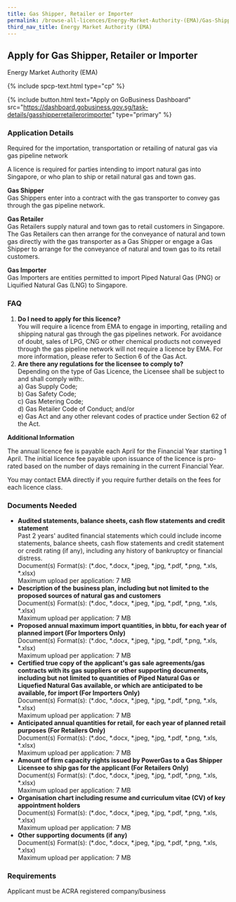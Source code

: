 ```yaml
---
title: Gas Shipper, Retailer or Importer
permalink: /browse-all-licences/Energy-Market-Authority-(EMA)/Gas-Shipper--Retailer-or-Importer
third_nav_title: Energy Market Authority (EMA)
---
```


## Apply for Gas Shipper, Retailer or Importer

Energy Market Authority (EMA)

{% include spcp-text.html type="cp" %}

{% include button.html text="Apply on GoBusiness Dashboard" src="https://dashboard.gobusiness.gov.sg/task-details/gasshipperretailerorimporter" type="primary" %}

<H3>Application Details</H3>

<p>Required for the importation, transportation or retailing of natural gas via gas pipeline network</p>
<p>A licence is required for parties intending to import natural gas into Singapore, or who plan to ship or retail natural gas and town gas.</p>
<p><strong>Gas Shipper</strong>
<br>Gas Shippers enter into a contract with the gas transporter to convey gas through the gas pipeline network.</p>
<p><strong>Gas Retailer</strong>
<br>Gas Retailers supply natural and town gas to retail customers in Singapore. The Gas Retailers can then arrange for the conveyance of natural and town gas directly with the gas transporter as a Gas Shipper or engage a Gas Shipper to arrange for the conveyance of natural and town gas to its retail customers.</p>
<p><strong>Gas Importer</strong>
<br>Gas Importers are entities permitted to import Piped Natural Gas (PNG) or Liquified Natural Gas (LNG) to Singapore.</p>
<h3><strong>FAQ</strong></h3>
<ol>
    <li><strong>Do I need to apply for this licence?</strong>
    <br>You will require a licence from EMA to engage in importing, retailing and shipping natural gas through the gas pipelines network. For avoidance of doubt, sales of LPG, CNG or other chemical products not conveyed through the gas pipeline network will not require a licence by EMA. For more information, please refer to Section 6 of the Gas Act.</li>
    <li><strong>Are there any regulations for the licensee to comply to?</strong>
    <br>Depending on the type of Gas Licence, the Licensee shall be subject to and shall comply with:.
    <br>a) Gas Supply Code;
    <br>b) Gas Safety Code;
    <br>c) Gas Metering Code;
    <br>d) Gas Retailer Code of Conduct; and/or
    <br>e) Gas Act and any other relevant codes of practice under Section 62 of the Act.</li>
</ol>

<strong>Additional Information</strong>

<p>The annual licence fee is payable each April for the Financial Year starting 1 April. The initial licence fee payable upon issuance of the licence is pro-rated based on the number of days remaining in the current Financial Year.</p>
<p>You may contact EMA directly if you require further details on the fees for each licence class.</p>

<H3>Documents Needed</H3>

<ul>
    <li><strong>Audited statements, balance sheets, cash flow statements and credit statement</strong>
    <br>Past 2 years' audited financial statements which could include income statements, balance sheets, cash flow statements and credit statement or credit rating (if any), including any history of bankruptcy or financial distress.<br>Document(s) Format(s): (*.doc, *.docx, *.jpeg, *.jpg, *.pdf, *.png, *.xls, *.xlsx)
    <br>Maximum upload per application: 7 MB</li>
    <li><strong>Description of the business plan, including but not limited to the proposed sources of natural gas and customers</strong>
    <br>Document(s) Format(s): (*.doc, *.docx, *.jpeg, *.jpg, *.pdf, *.png, *.xls, *.xlsx)
    <br>Maximum upload per application: 7 MB</li>
    <li><strong>Proposed annual maximum import quantities, in bbtu, for each year of planned import (For Importers Only)</strong>
    <br>Document(s) Format(s): (*.doc, *.docx, *.jpeg, *.jpg, *.pdf, *.png, *.xls, *.xlsx)
    <br>Maximum upload per application: 7 MB</li>
    <li><strong>Certified true copy of the applicant's gas sale agreements/gas contracts with its gas suppliers or other supporting documents, including but not limited to quantities of Piped Natural Gas or Liquefied Natural Gas available, or which are anticipated to be available, for import (For Importers Only)</strong>
    <br>Document(s) Format(s): (*.doc, *.docx, *.jpeg, *.jpg, *.pdf, *.png, *.xls, *.xlsx)
    <br>Maximum upload per application: 7 MB</li>
    <li><strong>Anticipated annual quantities for retail, for each year of planned retail purposes (For Retailers Only)</strong>
    <br>Document(s) Format(s): (*.doc, *.docx, *.jpeg, *.jpg, *.pdf, *.png, *.xls, *.xlsx)
    <br>Maximum upload per application: 7 MB</li>
    <li><strong>Amount of firm capacity rights issued by PowerGas to a Gas Shipper Licensee to ship gas for the applicant (For Retailers Only)</strong>
    <br>Document(s) Format(s): (*.doc, *.docx, *.jpeg, *.jpg, *.pdf, *.png, *.xls, *.xlsx)
    <br>Maximum upload per application: 7 MB</li>
    <li><strong>Organisation chart including resume and curriculum vitae (CV) of key appointment holders</strong>
    <br>Document(s) Format(s): (*.doc, *.docx, *.jpeg, *.jpg, *.pdf, *.png, *.xls, *.xlsx)
    <br>Maximum upload per application: 7 MB</li>
    <li><strong>Other supporting documents (if any)</strong>
    <br>Document(s) Format(s): (*.doc, *.docx, *.jpeg, *.jpg, *.pdf, *.png, *.xls, *.xlsx)
    <br>Maximum upload per application: 7 MB</li>
</ul>

<H3>Requirements</H3>

Applicant must be ACRA registered company/business
